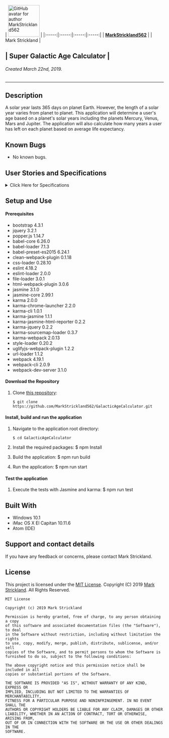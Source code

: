| [<img src="https://avatars1.githubusercontent.com/u/46455727?s=400&v=4" width=100 alt="GitHub avatar for author MarkStrickland562">](https://github.com/MarkStrickland562) |
|:-----:|:-----:|:-----:|:-----:|
| [**MarkStrickland562**](https://github.com/MarkStrickland562) |
| Mark Strickland |

## | **Super Galactic Age Calculator** |

###### Created March 22nd, 2019.

----------

## Description
A solar year lasts 365 days on planet Earth. However, the length of a solar year varies from planet to planet. This application will determine a user's age based on a planet's solar years
including the planets Mercury, Venus, Mars and Jupiter. The application will also calculate how many years a user has left on each planet based on average life expectancy.
## Known Bugs

* No known bugs.

## User Stories and Specifications

<details>
  <summary>Click Here for Specifications</summary>

<table>
  <tr>
    <th>Specification 01</th>
    <th></th>
  </tr>
  <tr>
    <td>Behavior</td>
    <td>The application must allow input of a user's date of birth</td>
  </tr>
  <tr>
    <td>Input</td>
    <td>Date of Birth</td>
  </tr>
  <tr>
    <td>Output</td>
    <td>Acknowledgment that a date of birth was entered</td>
  </tr>
</table>

<table>
  <tr>
    <th>Specification 02</th>
    <th></th>
  </tr>
  <tr>
    <td>Behavior</td>
    <td>A non-null value for date of birth must be entered</td>
  </tr>
  <tr>
    <td>Input</td>
    <td>A non-null value</td>
  </tr>
  <tr>
    <td>Output</td>
    <td>Error message if a value was not entered</td>
  </tr>
</table>

<table>
  <tr>
    <th>Specification 03</th>
    <th></th>
  </tr>
  <tr>
    <td>Behavior</td>
    <td>The value must be a valid date in the past</td>
  </tr>
  <tr>
    <td>Input</td>
    <td>Valid date in the past</td>
  </tr>
  <tr>
    <td>Output</td>
    <td>Error message if the entered value is not valid</td>
  </tr>
</table>

<table>
  <tr>
    <th>Specification 04</th>
    <th></th>
  </tr>
  <tr>
    <td>Behavior</td>
    <td>The application must return the user's age in Earth years</td>
  </tr>
  <tr>
    <td>Input</td>
    <td>Valid date in the past</td>
  </tr>
  <tr>
    <td>Output</td>
    <td>Age in Earth years</td>
  </tr>
</table>

<table>
  <tr>
    <th>Specification 05</th>
    <th></th>
  </tr>
  <tr>
    <td>Behavior</td>
    <td>The application must return the entered age in Mercury years (1 Mercury year = .24 Earth years)</td>
  </tr>
  <tr>
    <td>Input</td>
    <td>Positive integer</td>
  </tr>
  <tr>
    <td>Output</td>
    <td>Age in Mercury years</td>
  </tr>
</table>

<table>
  <tr>
    <th>Specification 06</th>
    <th></th>
  </tr>
  <tr>
    <td>Behavior</td>
    <td>The application must return the entered age in Venus years (1 Venus year = .62 Earth years)</td>
  </tr>
  <tr>
    <td>Input</td>
    <td>Positive integer</td>
  </tr>
  <tr>
    <td>Output</td>
    <td>Age in Venus years</td>
  </tr>      
</table>

<table>
  <tr>
    <th>Specification 07</th>
    <th></th>
  </tr>
  <tr>
    <td>Behavior</td>
    <td>The application must return the entered age in Mars years (1 Mars year = 1.88 Earth years)</td>
  </tr>
  <tr>
    <td>Input</td>
    <td>Positive integer</td>
  </tr>
  <tr>
    <td>Output</td>
    <td>Age in Mars years</td>
  </tr>
</table>

<table>
  <tr>
    <th>Specification 08</th>
    <th></th>
  </tr>
  <tr>
    <td>Behavior</td>
    <td>The application must return the entered age in Jupiter years (1 Jupiter year = 11.86 Earth years)</td>
  </tr>
  <tr>
    <td>Input</td>
    <td>Positive integer</td>
  </tr>
  <tr>
    <td>Output</td>
    <td>Age in Jupiter years</td>
  </tr>
</table>

<table>
  <tr>
    <th>Specification 09</th>
    <th></th>
  </tr>
  <tr>
    <td>Behavior</td>
    <td>The application must return the entered age in Saturn years (1 Saturn year = 29.457 Earth years)</td>
  </tr>
  <tr>
    <td>Input</td>
    <td>Positive integer</td>
  </tr>
  <tr>
    <td>Output</td>
    <td>Age in Saturn years</td>
  </tr>
</table>

<table>
  <tr>
    <th>Specification 10</th>
    <th></th>
  </tr>
  <tr>
    <td>Behavior</td>
    <td>The application must allow input of a user's life expectancy</td>
  </tr>
  <tr>
    <td>Input</td>
    <td>Life Expectancy</td>
  </tr>
  <tr>
    <td>Output</td>
    <td>Acknowledgment that a life expectancy was entered</td>
  </tr>
</table>

<table>
  <tr>
    <th>Specification 11</th>
    <th></th>
  </tr>
  <tr>
    <td>Behavior</td>
    <td>The application must calculate the users life expectancy on Mercury</td>
  </tr>
  <tr>
    <td>Input</td>
    <td>Positive integer</td>
  </tr>
  <tr>
    <td>Output</td>
    <td>Life expectancy on Mercury</td>
  </tr>    
</table>

<table>
  <tr>
    <th>Specification 12</th>
    <th></th>
  </tr>
  <tr>
    <td>Behavior</td>
    <td>The application must calculate the users life expectancy on Venus</td>
  </tr>
  <tr>
    <td>Input</td>
    <td>Positive integer</td>
  </tr>
  <tr>
    <td>Output</td>
    <td>Life expectancy on Venus</td>
  </tr>    
</table>

<table>
  <tr>
    <th>Specification 13</th>
    <th></th>
  </tr>
  <tr>
    <td>Behavior</td>
    <td>The application must calculate the users life expectancy on Mars</td>
  </tr>
  <tr>
    <td>Input</td>
    <td>Positive integer</td>
  </tr>
  <tr>
    <td>Output</td>
    <td>Life expectancy on Mars</td>
  </tr>    
</table>

<table>
  <tr>
    <th>Specification 14</th>
    <th></th>
  </tr>
  <tr>
    <td>Behavior</td>
    <td>The application must calculate the users life expectancy on Jupiter</td>
  </tr>
  <tr>
    <td>Input</td>
    <td>Positive integer</td>
  </tr>
  <tr>
    <td>Output</td>
    <td>Life expectancy on Jupiter</td>
  </tr>    
</table>

<table>
  <tr>
    <th>Specification 15</th>
    <th></th>
  </tr>
  <tr>
    <td>Behavior</td>
    <td>The application must calculate the users life expectancy on Saturn</td>
  </tr>
  <tr>
    <td>Input</td>
    <td>Positive integer</td>
  </tr>
  <tr>
    <td>Output</td>
    <td>Life expectancy on Saturn</td>
  </tr>    
</table>

<table>
  <tr>
    <th>Specification 16</th>
    <th></th>
  </tr>
  <tr>
    <td>Behavior</td>
    <td>If the user has surpassed their life expectancy, the application must return the number of years they have lived past their life expectancy</td>
  </tr>
  <tr>
    <td>Input</td>
    <td>Positive integer</td>
  </tr>
  <tr>
    <td>Output</td>
    <td>Number of years lived passed life expectancy</td>
  </tr>    
</table>
</details>

## Setup and Use

#### Prerequisites
* bootstrap 4.3.1
* jquery 3.2.1
* popper.js 1.14.7
* babel-core 6.26.0
* babel-loader 7.1.3
* babel-preset-es2015 6.24.1
* clean-webpack-plugin 0.1.18
* css-loader 0.28.10
* eslint 4.18.2
* eslint-loader 2.0.0
* file-loader 3.0.1
* html-webpack-plugin 3.0.6
* jasmine 3.1.0
* jasmine-core 2.99.1
* karma 2.0.0
* karma-chrome-launcher 2.2.0
* karma-cli 1.0.1
* karma-jasmine 1.1.1
* karma-jasmine-html-reporter 0.2.2
* karma-jquery 0.2.2
* karma-sourcemap-loader 0.3.7
* karma-webpack 2.0.13
* style-loader 0.20.2
* uglifyjs-webpack-plugin 1.2.2
* url-loader 1.1.2
* webpack 4.19.1
* webpack-cli 2.0.9
* webpack-dev-server 3.1.0


#### Download the Repository
1. Clone [this repository](https://github.com/MarkStrickland562/GalacticAgeCalculator):

       $ git clone https://github.com/MarkStrickland562/GalacticAgeCalculator.git

#### Install, build and run the application
1. Navigate to the application root directory:

       $ cd GalacticAgeCalculator
2. Install the required packages:
       $ npm Install
3. Build the application:
       $ npm run build
4. Run the application:
       $ npm run start

#### Test the application
1. Execute the tests with Jasmine and karma:
       $ npm run test

## Built With

* Windows 10.1
* iMac OS X El Capitan 10.11.6
* Atom (IDE)

## Support and contact details

If you have any feedback or concerns, please contact Mark Strickland.

## License

This project is licensed under the [MIT License](https://opensource.org/licenses/MIT). Copyright (C) 2019 [Mark Strickland](https://github.com/MarkStrickland562). All Rights Reserved.
```
MIT License

Copyright (c) 2019 Mark Strickland

Permission is hereby granted, free of charge, to any person obtaining a copy
of this software and associated documentation files (the "Software"), to deal
in the Software without restriction, including without limitation the rights
to use, copy, modify, merge, publish, distribute, sublicense, and/or sell
copies of the Software, and to permit persons to whom the Software is
furnished to do so, subject to the following conditions:

The above copyright notice and this permission notice shall be included in all
copies or substantial portions of the Software.

THE SOFTWARE IS PROVIDED "AS IS", WITHOUT WARRANTY OF ANY KIND, EXPRESS OR
IMPLIED, INCLUDING BUT NOT LIMITED TO THE WARRANTIES OF MERCHANTABILITY,
FITNESS FOR A PARTICULAR PURPOSE AND NONINFRINGEMENT. IN NO EVENT SHALL THE
AUTHORS OR COPYRIGHT HOLDERS BE LIABLE FOR ANY CLAIM, DAMAGES OR OTHER
LIABILITY, WHETHER IN AN ACTION OF CONTRACT, TORT OR OTHERWISE, ARISING FROM,
OUT OF OR IN CONNECTION WITH THE SOFTWARE OR THE USE OR OTHER DEALINGS IN THE
SOFTWARE.
```
